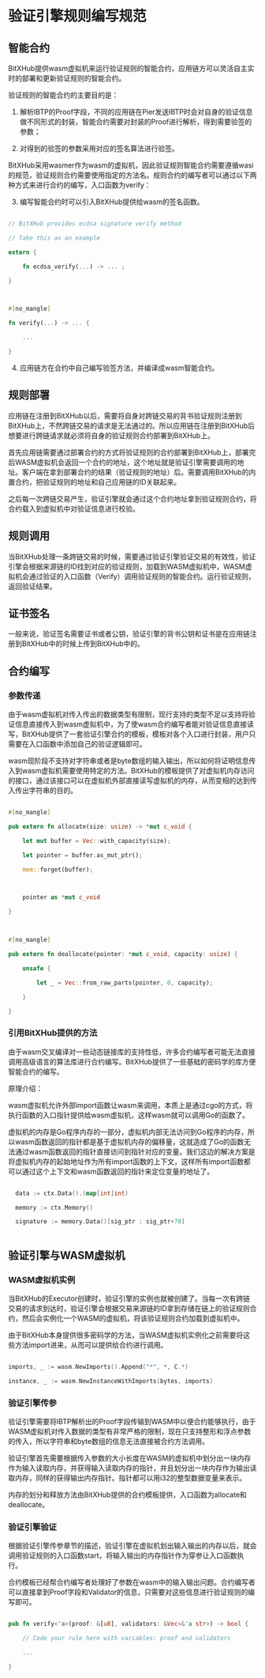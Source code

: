 # 验证引擎规则编写规范

## 智能合约

BitXHub提供wasm虚拟机来运行验证规则的智能合约，应用链方可以灵活自主实时的部署和更新验证规则的智能合约。

验证规则的智能合约的主要目的是：

1. 解析IBTP的Proof字段，不同的应用链在Pier发送IBTP时会对自身的验证信息做不同形式的封装，智能合约需要对封装的Proof进行解析，得到需要验签的参数；

1. 对得到的验签的参数采用对应的签名算法进行验签。

BitXHub采用wasmer作为wasm的虚拟机，因此验证规则智能合约需要遵循wasi的规范，验证规则合约需要使用指定的方法名。规则合约的编写者可以通过以下两种方式来进行合约的编写，入口函数为verify：

3. 编写智能合约时可以引入BitXHub提供给wasm的签名函数。

```rust

// BitXHub provides ecdsa signature verify method

// Take this as an example

extern {

	fn ecdsa_verify(...) -> ... ;

}



#[no_mangle]

fn verify(...) -> ... {

	...

}

```

4. 应用链方在合约中自己编写验签方法，并编译成wasm智能合约。

## 规则部署

应用链在注册到BitXHub以后，需要将自身对跨链交易的背书验证规则注册到BitXHub上，不然跨链交易的请求是无法通过的。所以应用链在注册到BitXHub后想要进行跨链请求就必须将自身的验证规则合约部署到BitXHub上。

首先应用链需要通过部署合约的方式将验证规则的合约部署到BitXHub上，部署完后WASM虚拟机会返回一个合约的地址，这个地址就是验证引擎需要调用的地址。客户端在拿到部署合约的结果（验证规则的地址）后。需要调用BitXHub的内置合约，把验证规则的地址和自己应用链的ID关联起来。

之后每一次跨链交易产生，验证引擎就会通过这个合约地址拿到验证规则合约，将合约载入到虚拟机中对验证信息进行校验。


## 规则调用

当BitXHub处理一条跨链交易的时候，需要通过验证引擎验证交易的有效性，验证引擎会根据来源链的ID找到对应的验证规则，加载到WASM虚拟机中，WASM虚拟机会通过验证的入口函数（Verify）调用验证规则的智能合约。运行验证规则，返回验证结果。


## 证书签名

一般来说，验证签名需要证书或者公钥，验证引擎的背书公钥和证书是在应用链注册到BitXHub中的时候上传到BitXHub中的。

## 合约编写

### 参数传递

由于wasm虚拟机对传入传出的数据类型有限制，现行支持的类型不足以支持将验证信息直接传入到wasm虚拟机中，为了使wasm合约编写者能对验证信息直接读写，BitXHub提供了一套验证引擎合约的模板，模板对各个入口进行封装，用户只需要在入口函数中添加自己的验证逻辑即可。

wasm现阶段不支持对字符串或者是byte数组的输入输出，所以如何将证明信息传入到wasm虚拟机需要使用特定的方法。BitXHub的模板提供了对虚拟机内存访问的接口，通过该接口可以在虚拟机外部直接读写虚拟机的内存，从而变相的达到传入传出字符串的目的。

```rust

#[no_mangle]

pub extern fn allocate(size: usize) -> *mut c_void {

    let mut buffer = Vec::with_capacity(size);

    let pointer = buffer.as_mut_ptr();

    mem::forget(buffer);



    pointer as *mut c_void

}



#[no_mangle]

pub extern fn deallocate(pointer: *mut c_void, capacity: usize) {

    unsafe {

        let _ = Vec::from_raw_parts(pointer, 0, capacity);

    }

}

```

### 引用BitXHub提供的方法

由于wasm交叉编译对一些动态链接库的支持性低，许多合约编写者可能无法直接调用高级语言的算法库进行合约编写。BitXHub提供了一些基础的密码学的库方便智能合约的编写。

原理介绍：

wasm虚拟机允许外部import函数让wasm来调用，本质上是通过cgo的方式，将执行函数的入口指针提供给wasm虚拟机，这样wasm就可以调用Go的函数了。

虚拟机的内存是Go程序内存的一部分，虚拟机内部无法访问到Go程序的内存，所以wasm函数返回的指针都是基于虚拟机内存的偏移量，这就造成了Go的函数无法通过wasm函数返回的指针直接访问到指针对应的变量。我们这边的解决方案是将虚拟机内存的起始地址作为所有import函数的上下文，这样所有import函数都可以通过这个上下文和wasm函数返回的指针来定位变量的地址了。

```go

  data := ctx.Data().(map[int]int)

  memory := ctx.Memory()

  signature := memory.Data()[sig_ptr : sig_ptr+70]



```

## 验证引擎与WASM虚拟机

### WASM虚拟机实例

当BitXHub的Executor创建时，验证引擎的实例也就被创建了。当每一次有跨链交易的请求到达时，验证引擎会根据交易来源链的ID拿到存储在链上的验证规则合约，然后会实例化一个WASM的虚拟机，将该验证规则合约加载到虚拟机中。

由于BitXHub本身提供很多密码学的方法，当WASM虚拟机实例化之前需要将这些方法import进来，从而可以提供给合约进行调用。

```go

imports, _ := wasm.NewImports().Append("*", *, C.*)

instance, _ := wasm.NewInstanceWithImports(bytes, imports)

```

### 验证引擎传参

验证引擎需要将IBTP解析出的Proof字段传输到WASM中以便合约能够执行，由于WASM虚拟机对传入数据的类型有非常严格的限制，现在只支持整形和浮点参数的传入，所以字符串和byte数组的信息无法直接被合约方法调用。

验证引擎首先需要根据传入参数的大小长度在WASM的虚拟机中划分出一块内存作为输入读取内存，并获得输入读取内存的指针，并且划分出一块内存作为输出读取内存，同样的获得输出内存指针。指针都可以用i32的整型数据变量来表示。

内存的划分和释放方法由BitXHub提供的合约模板提供，入口函数为allocate和deallocate。


### 验证引擎验证

根据验证引擎传参章节的描述，验证引擎在虚拟机划出输入输出的内存以后，就会调用验证规则的入口函数start，将输入输出的内存指针作为穿参让入口函数执行。

合约模板已经帮合约编写者处理好了参数在wasm中的输入输出问题。合约编写者可以直接拿到Proof字段和Validator的信息，只需要对这些信息进行验证规则的编写即可。

```rust

pub fn verify<'a>(proof: &[u8], validators: &Vec<&'a str>) -> bool {

	// Code your rule here with variables: proof and validators

	...

}

```
